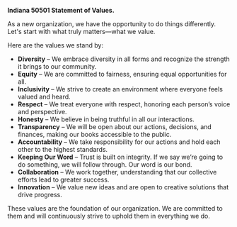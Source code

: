 **Indiana 50501 Statement of Values.**

As a new organization, we have the opportunity to do things differently. Let's start with what truly matters—what we value.

Here are the values we stand by:

* **Diversity** – We embrace diversity in all forms and recognize the strength it brings to our community.  
* **Equity** – We are committed to fairness, ensuring equal opportunities for all.  
* **Inclusivity** – We strive to create an environment where everyone feels valued and heard.  
* **Respect** – We treat everyone with respect, honoring each person’s voice and perspective.  
* **Honesty** – We believe in being truthful in all our interactions.  
* **Transparency** – We will be open about our actions, decisions, and finances, making our books accessible to the public.  
* **Accountability** – We take responsibility for our actions and hold each other to the highest standards.  
* **Keeping Our Word** – Trust is built on integrity. If we say we’re going to do something, we will follow through. Our word is our bond.  
* **Collaboration** – We work together, understanding that our collective efforts lead to greater success.  
* **Innovation** – We value new ideas and are open to creative solutions that drive progress.

These values are the foundation of our organization. We are committed to them and will continuously strive to uphold them in everything we do.

